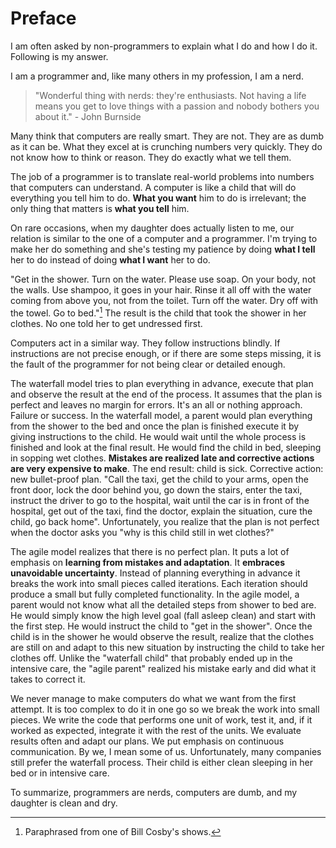# Preface

I am often asked by non-programmers to explain what I do and how I do it. Following is my answer.

I am a programmer and, like many others in my profession, I am a nerd.

> "Wonderful thing with nerds: they're enthusiasts. Not having a life means you get to love things with a passion and nobody bothers you about it." - John Burnside

Many think that computers are really smart. They are not. They are as dumb as it can be. What they excel at is crunching numbers very quickly. They do not know how to think or reason. They do exactly what we tell them.

The job of a programmer is to translate real-world problems into numbers that computers can understand. A computer is like a child that will do everything you tell him to do. **What you want** him to do is irrelevant; the only thing that matters is **what you tell** him.

On rare occasions, when my daughter does actually listen to me, our relation is similar to the one of a computer and a programmer. I'm trying to make her do something and she's testing my patience by doing **what I tell** her to do instead of doing **what I want** her to do.

"Get in the shower. Turn on the water. Please use soap. On your body, not the walls. Use shampoo, it goes in your hair. Rinse it all off with the water coming from above you, not from the toilet. Turn off the water. Dry off with the towel. Go to bed."[^1] The result is the child that took the shower in her clothes. No one told her to get undressed first.

Computers act in a similar way. They follow instructions blindly. If instructions are not precise enough, or if there are some steps missing, it is the fault of the programmer for not being clear or detailed enough.

The waterfall model tries to plan everything in advance, execute that plan and observe the result at the end of the process. It assumes that the plan is perfect and leaves no margin for errors. It's an all or nothing approach. Failure or success. In the waterfall model, a parent would plan everything from the shower to the bed and once the plan is finished execute it by giving instructions to the child. He would wait until the whole process is finished and look at the final result. He would find the child in bed, sleeping in sopping wet clothes. **Mistakes are realized late and corrective actions are very expensive to make**. The end result: child is sick. Corrective action: new bullet-proof plan. "Call the taxi, get the child to your arms, open the front door, lock the door behind you, go down the stairs, enter the taxi, instruct the driver to go to the hospital, wait until the car is in front of the hospital, get out of the taxi, find the doctor, explain the situation, cure the child, go back home". Unfortunately, you realize that the plan is not perfect when the doctor asks you "why is this child still in wet clothes?"

The agile model realizes that there is no perfect plan. It puts a lot of emphasis on **learning from mistakes and adaptation**. It **embraces unavoidable uncertainty**. Instead of planning everything in advance it breaks the work into small pieces called iterations. Each iteration should produce a small but fully completed functionality. In the agile model, a parent would not know what all the detailed steps from shower to bed are. He would simply know the high level goal (fall asleep clean) and start with the first step. He would instruct the child to "get in the shower". Once the child is in the shower he would observe the result, realize that the clothes are still on and adapt to this new situation by instructing the child to take her clothes off. Unlike the "waterfall child" that probably ended up in the intensive care, the "agile parent" realized his mistake early and did what it takes to correct it.

We never manage to make computers do what we want from the first attempt. It is too complex to do it in one go so we break the work into small pieces. We write the code that performs one unit of work, test it, and, if it worked as expected, integrate it with the rest of the units. We evaluate results often and adapt our plans. We put emphasis on continuous communication. By we, I mean some of us. Unfortunately, many companies still prefer the waterfall process. Their child is either clean sleeping in her bed or in intensive care.

To summarize, programmers are nerds, computers are dumb, and my daughter is clean and dry.

[^1]: Paraphrased from one of Bill Cosby's shows.